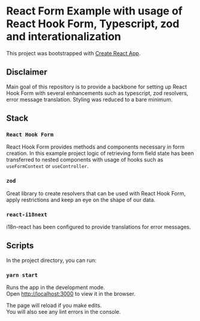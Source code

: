 # React Form Example with usage of React Hook Form, Typescript, zod and interationalization

This project was bootstrapped with [Create React App](https://github.com/facebook/create-react-app).

## Disclaimer

Main goal of this repository is to provide a backbone for setting up React Hook Form with several enhancements such as typescript, zod resolvers, error message translation. Styling was reduced to a bare minimum.

## Stack

### `React Hook Form`

React Hook Form provides methods and components necessary in form creation. In this example project logic of retrieving form field state has been transferred to nested components with usage of hooks such as `useFormContext` or `useController`.

### `zod`

Great library to create resolvers that can be used with React Hook Form, apply restrictions and keep an eye on the shape of our data.

### `react-i18next`

i18n-react has been configured to provide translations for error messages.

## Scripts

In the project directory, you can run:

### `yarn start`

Runs the app in the development mode.\
Open [http://localhost:3000](http://localhost:3000) to view it in the browser.

The page will reload if you make edits.\
You will also see any lint errors in the console.
